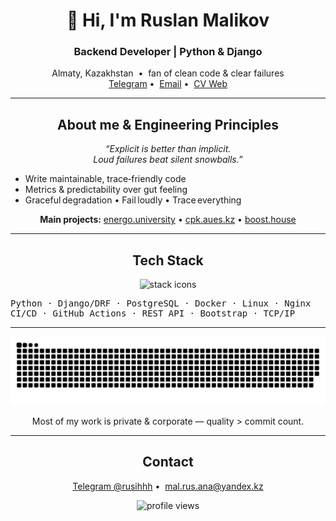 <!-- HEADER -->
<h1 align="center">👋 Hi, I'm Ruslan Malikov</h1>
<h3 align="center">Backend Developer | Python & Django</h3>
<p align="center">
  Almaty, Kazakhstan  •  fan of clean code & clear failures  
  <br>
  <a href="https://t.me/rusihhh">Telegram</a> • 
  <a href="mailto:mal.rus.ana@yandex.kz">Email</a> • 
  <a href="https://rysix.github.io/rYsix/">CV Web</a>
</p>

---

<!-- ABOUT + PHILOSOPHY -->
<h2 align="center">About&nbsp;me & Engineering Principles</h2>
<p align="center">
  <em>“Explicit is better than implicit.<br>
  Loud failures beat silent snowballs.”</em>
</p>

<ul>
  <li>Write maintainable, trace‑friendly code</li>
  <li>Metrics & predictability over gut feeling</li>
  <li>Graceful degradation • Fail loudly • Trace everything</li>
</ul>

<p align="center">
  <strong>Main projects:</strong>
  <a href="https://energo.university">energo.university</a> •
  <a href="https://cpk.aues.kz">cpk.aues.kz</a> •
  <a href="https://boost.house">boost.house</a>
</p>

---

<!-- TECH STACK -->
<h2 align="center">Tech Stack</h2>
<p align="center">
  <img src="https://skillicons.dev/icons?i=python,django,postgres,linux,docker,bash,nginx,git,html,css,vscode" alt="stack icons"/>
</p>
<pre>
Python · Django/DRF · PostgreSQL · Docker · Linux · Nginx
CI/CD · GitHub Actions · REST API · Bootstrap · TCP/IP
</pre>

---

<!-- FUN + STATS -->
<div align="center">
  <img src="https://raw.githubusercontent.com/platane/platane/output/github-contribution-grid-snake-dark.svg"
       alt="GitHub activity snake" />
</div>

<p align="center">
  Most of my work is private & corporate — quality > commit count.
</p>

---

<!-- CONTACT -->
<h2 align="center">Contact</h2>
<p align="center">
  <a href="https://t.me/rusihhh">Telegram @rusihhh</a> • 
  <a href="mailto:mal.rus.ana@yandex.kz">mal.rus.ana@yandex.kz</a>
</p>

<p align="center">
  <img src="https://komarev.com/ghpvc/?username=rYsix&style=flat-square&color=blue" alt="profile views"/>
</p>
